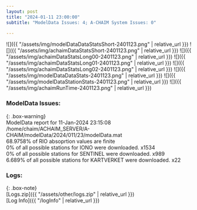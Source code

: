 ```yaml
---
layout: post
title: "2024-01-11 23:00:00"
subtitle: "ModelData Issues: 4; A-CHAIM System Issues: 0"

---
```


![]({{ "/assets/img/modelDataDataStatsShort-2401123.png" | relative_url }})
![]({{ "/assets/img/achaimDataStatsShort-2401123.png" | relative_url }})
![]({{ "/assets/img/achaimDataStatsLong00-2401123.png" | relative_url }})
![]({{ "/assets/img/achaimDataStatsLong01-2401123.png" | relative_url }})
![]({{ "/assets/img/achaimDataStatsLong02-2401123.png" | relative_url }})
![]({{ "/assets/img/modelDataDataStats-2401123.png" | relative_url }})
![]({{ "/assets/img/modelDataStationStats-2401123.png" | relative_url }})
![]({{ "/assets/img/achaimRunTime-2401123.png" | relative_url }})


### ModelData Issues:  
  
{: .box-warning}  
 ModelData report for 11-Jan-2024 23:15:08   
 /home/chaim/ACHAIM_SERVER/A-CHAIM/modelData/2024/011/23/modelData.mat   
 68.9758% of RIO absoprtion values are finite   
 0% of all possible stations for IONO were downloaded. x1534   
 0% of all possible stations for SENTINEL were downloaded. x989   
 6.689% of all possible stations for KARTVERKET were downloaded. x22   
  


### Logs:  
  
{: .box-note}  
[Logs.zip]({{ "/assets/other/logs.zip" | relative_url }})  
[Log Info]({{ "/logInfo" | relative_url }})  
